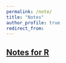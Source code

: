 ```yaml
---
permalink: /note/
title: "Notes"
author_profile: true
redirect_from: 
---
```



## [Notes for R](https://alexnhl.github.io/rnotes/)
